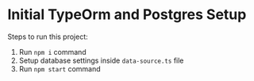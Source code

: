 # Initial TypeOrm and Postgres Setup

Steps to run this project:

1. Run `npm i` command
2. Setup database settings inside `data-source.ts` file
3. Run `npm start` command
